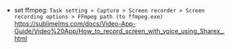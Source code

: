 - set ffmpeg: `Task setting > Capture > Screen recorder > Screen recording options > FFmpeg path (to ffmpeg.exe)`  https://sublimelms.com/docs/Video-App-Guide/Video%20App/How_to_record_screen_with_voice_using_Sharex_.html
